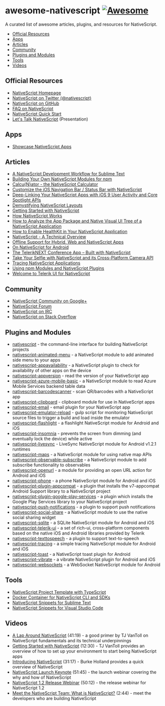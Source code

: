 # awesome-nativescript [![Awesome](https://cdn.rawgit.com/sindresorhus/awesome/d7305f38d29fed78fa85652e3a63e154dd8e8829/media/badge.svg)](https://github.com/sindresorhus/awesome)

A curated list of awesome articles, plugins, and resources for NativeScript.

 * [Official Resources](#official-resources)
 * [Apps](#apps)
 * [Articles](#articles)
 * [Community](#community)
 * [Plugins and Modules](#plugins-and-modules)
 * [Tools](#tools)
 * [Videos](#videos)

## Official Resources

* [NativeScript Homepage](http://nativescript.org/)
* [NativeScript on Twitter (@nativescript)](https://twitter.com/nativescript)
* [NativeScript on GitHub](https://github.com/NativeScript)
* [FAQ on NativeScript](http://www.telerik.com/nativescript/faq)
* [NativeScript Quick Start](http://nativescript.github.io/quick-start/)
* [Let's Talk NativeScript](http://slides.com/telerikdevrel/nativescript#/) (Presentation)

## Apps

* [Showcase NativeScript Apps](https://www.nativescript.org/showcases)

## Articles

* [A NativeScript Development Workflow for Sublime Text](http://developer.telerik.com/featured/a-nativescript-development-workflow-for-sublime-text/)
* [Building Your Own NativeScript Modules for npm](http://developer.telerik.com/featured/building-your-own-nativescript-modules-for-npm/)
* [Calcu{N}ator - the NativeScript Calculator](https://www.nativescript.org/blog/calcunator-the-nativescript-calculator)
* [Customize the iOS Navigation Bar / Status Bar with NativeScript](http://developer.telerik.com/featured/customizing-ios-navigation-bar-status-bar-nativescript/)
* [Deep-Linking Your NativeScript Apps with iOS 9 User Activity and Core Spotlight APIs](https://www.nativescript.org/blog/deep-linking-your-nativescripts-apps-with-ios-9-user-activity-and-core-spotlight-apis)
* [Demystifying NativeScript Layouts](https://www.nativescript.org/blog/demystifying-nativescript-layouts)
* [Getting Started with NativeScript](http://developer.telerik.com/featured/getting-started-nativescript/)
* [How NativeScript Works](http://developer.telerik.com/featured/nativescript-works/)
* [How to Analyze the App Package and Native Visual UI Tree of a NativeScript Application](https://www.nativescript.org/blog/how-to-analyze-the-app-package-and-native-visual-ui-tree-of-a-nativescript-application)
* [How to Enable HealthKit in Your NativeScript Application](https://www.nativescript.org/blog/how-to-enable-healthkit-in-your-nativescript-application)
* [NativeScript - A Technical Overview](http://developer.telerik.com/featured/nativescript-a-technical-overview/)
* [Offline Support for Hybrid, Web and NativeScript Apps](http://developer.telerik.com/products/offline-support-for-hybrid-web-and-nativescript-apps/)
* [On NativeScript for Android](http://developer.telerik.com/featured/nativescript-android/)
* [The TelerikNEXT Conference App – Built with NativeScript](http://developer.telerik.com/featured/the-teleriknext-conference-app-built-with-nativescript/)
* [Take Your Selfie with NativeScript and its Cross-Platform Camera API](https://www.nativescript.org/blog/take-your-selfie-with-nativescript-and-its-cross-platform-camera-api)
* [Tracing NativeScript Applications](https://www.nativescript.org/blog/tracing-nativescript-applications)
* [Using npm Modules and NativeScript Plugins](https://www.nativescript.org/blog/using-npm-modules-and-nativescript-plugins)
* [Welcome to Telerik UI for NativeScript](https://www.nativescript.org/blog/welcome-to-telerik-ui-for-nativescript)

## Community

* [NativeScript Community on Google+](https://plus.google.com/u/0/communities/117408587889337015711)
* [NativeScript Forum](https://groups.google.com/forum/#!forum/nativescript)
* [NativeScript on IRC](http://webchat.freenode.net/?channels=nativescript)
* [NativeScript on Stack Overflow](http://stackoverflow.com/questions/tagged/nativescript)

## Plugins and Modules

* [nativescript](https://www.npmjs.com/package/nativescript) - the command-line interface for building NativeScript projects
* [nativescript-animated-menu](https://www.npmjs.com/package/nativescript-animated-menu) - a NativeScript module to add animated side menu to your apps
* [nativescript-appavailability](https://www.npmjs.com/package/nativescript-appavailability) - a NativeScript plugin to check for availability of other apps on the device
* [nativescript-appversion](https://www.npmjs.com/package/nativescript-appversion) - read the version of your NativeScript app
* [nativescript-azure-mobile-basic](https://www.npmjs.com/package/nativescript-azure-mobile-basic) - a NativeScript module to read Azure Mobile Services backend table data
* [nativescript-barcodescanner](https://www.npmjs.com/package/nativescript-barcodescanner) - scan QR/barcodes with a NativeScript app
* [nativescript-clipboard](https://www.npmjs.com/package/nativescript-clipboard) - clipboard module for use in NativeScript apps
* [nativescript-email](https://www.npmjs.com/package/nativescript-email) - email plugin for your NativeScript app
* [nativescript-emulator-reload](https://www.npmjs.com/package/nativescript-emulator-reload) - gulp script for monitoring NativeScript source files to trigger a build and load inside the emulator
* [nativescript-flashlight](https://www.npmjs.com/package/nativescript-flashlight) - a flashlight NativeScript module for Android and iOS
* [nativescript-insomnia](https://www.npmjs.com/package/nativescript-insomnia) - prevents the screen from dimming (and eventually lock the device) while active
* [nativescript-livesync](https://www.npmjs.com/package/nativescript-livesync) - LiveSync NativeScript module for Android v1.2.1 runtimes
* [nativescript-maps](https://www.npmjs.com/package/nativescript-maps) - a NativeScript module for using native map APIs
* [nativescript-observable-subscribe](https://www.npmjs.com/package/nativescript-observable-subscribe) - a NativeScript module to add subscribe functionality to observables
* [nativescript-openurl](https://www.npmjs.com/package/nativescript-openurl) - a module for providing an open URL action for Android and iOS
* [nativescript-phone](https://www.npmjs.com/package/nativescript-phone) - a phone NativeScript module for Android and iOS
* [nativescript-plugin-appcompat](https://www.npmjs.com/package/nativescript-plugin-appcompat) - a plugin that installs the v7-appcompat Android Support library to a NativeScript project
* [nativescript-plugin-google-play-services](https://www.npmjs.com/package/nativescript-plugin-google-play-services) - a plugin which installs the Google Play Services library to your NativeScript project
* [nativescript-push-notifications](https://www.npmjs.com/package/nativescript-push-notifications) - a plugin to support push notifications
* [nativescript-social-share](https://www.npmjs.com/package/nativescript-social-share) - a NativeScript module to use the native social sharing widget
* [nativescript-sqlite](https://www.npmjs.com/package/nativescript-sqlite) - a SQLite NativeScript module for Android and iOS
* [nativescript-telerik-ui](https://www.npmjs.com/package/nativescript-telerik-ui) - a set of rich-ui, cross-platform components based on the native iOS and Android libraries provided by Telerik
* [nativescript-texttospeech](https://www.npmjs.com/package/nativescript-texttospeech) - a plugin to support text-to-speech
* [nativescript-tracing](https://www.npmjs.com/package/nativescript-tracing) - a simple tracing NativeScript module for Android and iOS
* [nativescript-toast](https://www.npmjs.com/package/nativescript-toast) - a NativeScript toast plugin for Android
* [nativescript-vibrate](https://www.npmjs.com/package/nativescript-vibrate) - a vibrate NativeScript plugin for Android and iOS
* [nativescript-websockets](https://www.npmjs.com/package/nativescript-websockets) - a WebSocket NativeScript module for Android

## Tools

* [NativeScript Project Template with TypeScript](https://github.com/hdeshev/nativescript-ts-hello)
* [Docker Container for NativeScript CLI and SDKs](https://github.com/oren/docker-nativescript)
* [NativeScript Snippets for Sublime Text](https://github.com/tsvetan-ganev/nativescript-sublime-snippets)
* [NativeScript Snippets for Visual Studio Code](https://github.com/tsvetan-ganev/nativescript-vscode-snippets)

## Videos

* [A Lap Around NativeScript](https://youtu.be/HWboi_9aba8) (41:19) - a good primer by TJ VanToll on NativeScript fundamentals and its technical underpinnings
* [Getting Started with NativeScript](https://youtu.be/rsCT5fpES4Q) (12:30) - TJ VanToll provides an overview of how to set up your environment to start being NativeScript apps
* [Introducing NativeScript](https://youtu.be/umC11SeqtZw) (31:17) - Burke Holland provides a quick overview of NativeScript
* [NativeScript Launch Keynote](https://youtu.be/8hr4E9eodS4) (51:45) - the launch webinar covering the why and how of NativeScript
* [NativeScript 1.2 Release Webinar](https://youtu.be/binVpBThb0A) (50:12) - the release webinar for NativeScript 1.2
* [Meet the NativeScript Team: What is NativeScript?](https://youtu.be/yGcAOwWyYXY) (2:44) - meet the developers who are building NativeScript
